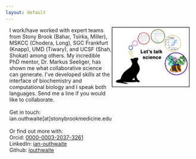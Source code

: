 ```yaml
---
layout: default
---
```


<div style="display:flex">
     <div style="flex:1;padding-left:10px;">
     	  I work/have worked with expert teams from Stony Brook (Bahar, Tsirka, Miller), MSKCC (Chodera, Long), SGC Frankfurt (Knapp), UMD (Tiwary), and UCSF (Shah, Shokat) among others. My incredible PhD mentor, Dr. Markus Seeliger, has shown me what collaborative science can generate. I've developed skills at the interface of biochemistry and computational biology and I speak both languages. Send me a line if you would like to collaborate. <br><br>   
          Get in touch: ian.outhwaite[at]stonybrookmedicine.edu <br><br>
	  Or find out more with: <br>       
	  Orcid: <a href = "https://orcid.org/0000-0003-2037-3261"> 0000-0003-2037-3261 </a> <br> 
	  LinkedIn: <a href = "https://www.linkedin.com/in/ian-outhwaite"> ian-outhwaite </a> <br>
	  Github: <a href = "https://github.com/iouthwaite"> iouthwaite </a>
     </div>
     <div style="flex:1;padding-right:10px;">
          <img src="assets/talkcolor.png" width="300">
     </div>




